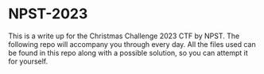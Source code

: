# NPST-2023
This is a write up for the Christmas Challenge 2023 CTF by NPST. The following repo will accompany you through every day. All the files used can be found in this repo along with a possible solution, so you can attempt it for yourself.